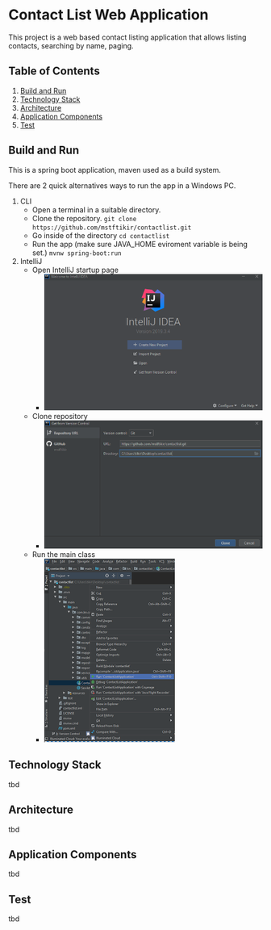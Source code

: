 # Contact List Web Application

This project is a web based contact listing application that allows listing contacts, searching by name, paging.

## Table of Contents

1. [Build and Run](#build-run)
2. [Technology Stack](#technology-stack)
3. [Architecture](#architecture)
4. [Application Components](#application-components)
5. [Test](#test)

## <a name="build-run"></a>Build and Run

This is a spring boot application, maven used as a build system.

There are 2 quick alternatives ways to run the app in a Windows PC.

1. CLI
    - Open a terminal in a suitable directory.
    - Clone the repository.
        ```git clone https://github.com/mstftikir/contactlist.git```
    - Go inside of the directory
        ```cd contactlist```
    - Run the app (make sure JAVA_HOME eviroment variable is being set.)
        ```mvnw spring-boot:run```
2. IntelliJ
    - Open IntelliJ startup page
        - ![](readme-resources/IntelliJStartUpPage.PNG)
    - Clone repository
        - ![](readme-resources/IntelliJClone.PNG)
    - Run the main class
        - ![](readme-resources/IntelliJRunApp.PNG)

## <a name="technology-stack"></a>Technology Stack

tbd

## <a name="architecture"></a>Architecture

tbd

## <a name="technology-stack"></a>Application Components

tbd


## <a name="test"></a>Test

tbd

